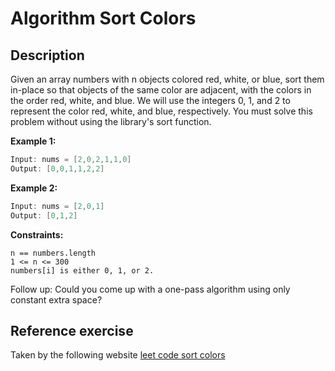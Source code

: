# Algorithm Sort Colors
## Description
Given an array numbers with n objects colored red, white, or blue, sort them in-place 
so that objects of the same color are adjacent, with the colors in the order red, white, and blue.
We will use the integers 0, 1, and 2 to represent the color red, white, and blue, respectively.
You must solve this problem without using the library's sort function.


**Example 1:**

``` java 
Input: nums = [2,0,2,1,1,0]
Output: [0,0,1,1,2,2]
```
 
**Example 2:**
``` java 
Input: nums = [2,0,1]
Output: [0,1,2]
```

**Constraints:**
```
n == numbers.length
1 <= n <= 300
numbers[i] is either 0, 1, or 2.
```

Follow up: Could you come up with a one-pass algorithm using only constant extra space?

## Reference exercise 
Taken by the following website [leet code sort colors](https://leetcode.com/problems/sort-colors/description/)